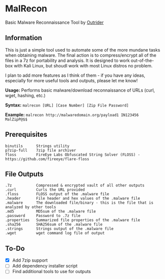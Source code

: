 # MalRecon
Basic Malware Reconnaissance Tool
by [Outrider](https://github.com/0utrider)

## Information
This is just a simple tool used to automate some of the more mundane tasks when obtaining malware. The final action is to compress/encrypt all of the files in a 7z for portability and analysis. It is designed to work out-of-the-box with Kali Linux, but shoudl work with most Linux distros no problem.

I plan to add more features as I think of them - if you have any ideas, especially for more useful tools and outputs, please let me know!

**Usage:** Performs basic malware/download reconnaissance of URLs (curl, wget, hashing, etc.)

**Syntax:**		`malrecon [URL] [Case Number] [Zip File Password]`

**Example:**	`malrecon http://malwaredomain.org/payload1 IN123456 MalZipP@$$`

## Prerequisites
```
binutils      Strings utility
p7zip-full    7zip file archiver
floss         FireEye Labs Obfuscated String Solver (FLOSS) - https://github.com/fireeye/flare-floss
```

## File Outputs
```
.7z           Compressed & encrypted vault of all other outputs
.curl         Curls the URL provided
.floss        FLOSS output of the .malware file
.header       File header and hex values of the .malware file
.malware      The downloaded file/binary - this is the file that is analyzed by other tools
.md5          MD5sum of the .malware file
.password     Password to .7z file
.properties   Summarized file properties of the .malware file
.sha256       SHA256sum of the .malware file
.strings      Strings output of the .malware file
.wget         wget command log file of output
```

## To-Do
- [x] Add 7zip support
- [ ] Add dependency installer script
- [ ] Find additional tools to use for outputs
